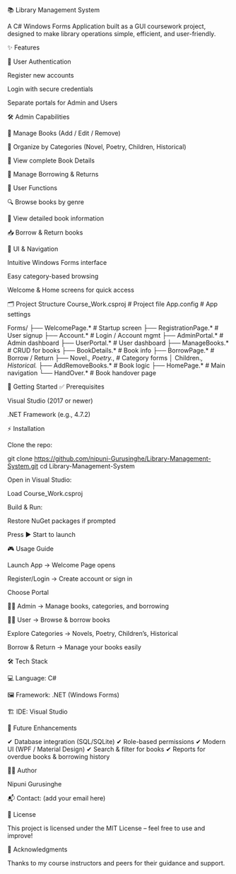 📚 Library Management System

A C# Windows Forms Application built as a GUI coursework project, designed to make library operations simple, efficient, and user-friendly.

✨ Features

🔑 User Authentication

Register new accounts

Login with secure credentials

Separate portals for Admin and Users

🛠 Admin Capabilities

📖 Manage Books (Add / Edit / Remove)

📂 Organize by Categories (Novel, Poetry, Children, Historical)

👀 View complete Book Details

🔄 Manage Borrowing & Returns

👤 User Functions

🔍 Browse books by genre

📘 View detailed book information

📥 Borrow & Return books

🎨 UI & Navigation

Intuitive Windows Forms interface

Easy category-based browsing

Welcome & Home screens for quick access

🗂 Project Structure
Course_Work.csproj           # Project file
App.config                   # App settings

Forms/
├── WelcomePage.*            # Startup screen
├── RegistrationPage.*       # User signup
├── Account.*                # Login / Account mgmt
├── AdminPortal.*            # Admin dashboard
├── UserPortal.*             # User dashboard
├── ManageBooks.*            # CRUD for books
├── BookDetails.*            # Book info
├── BorrowPage.*             # Borrow / Return
├── Novel.*, Poetry.*,       # Category forms
│   Children.*, Historical.* 
├── AddRemoveBooks.*         # Book logic
├── HomePage.*               # Main navigation
└── HandOver.*               # Book handover page

🚀 Getting Started
✅ Prerequisites

Visual Studio (2017 or newer)

.NET Framework (e.g., 4.7.2)

⚡ Installation

Clone the repo:

git clone https://github.com/nipuni-Gurusinghe/Library-Management-System.git
cd Library-Management-System


Open in Visual Studio:

Load Course_Work.csproj

Build & Run:

Restore NuGet packages if prompted

Press ▶ Start to launch

🎮 Usage Guide

Launch App → Welcome Page opens

Register/Login → Create account or sign in

Choose Portal

👩‍💼 Admin → Manage books, categories, and borrowing

👩‍🎓 User → Browse & borrow books

Explore Categories → Novels, Poetry, Children’s, Historical

Borrow & Return → Manage your books easily

🛠 Tech Stack

💻 Language: C#

🖼 Framework: .NET (Windows Forms)

🏗 IDE: Visual Studio

🌟 Future Enhancements

✔ Database integration (SQL/SQLite)
✔ Role-based permissions
✔ Modern UI (WPF / Material Design)
✔ Search & filter for books
✔ Reports for overdue books & borrowing history

👩‍💻 Author

Nipuni Gurusinghe

📬 Contact: (add your email here)

📜 License

This project is licensed under the MIT License – feel free to use and improve!

🙏 Acknowledgments

Thanks to my course instructors and peers for their guidance and support.
